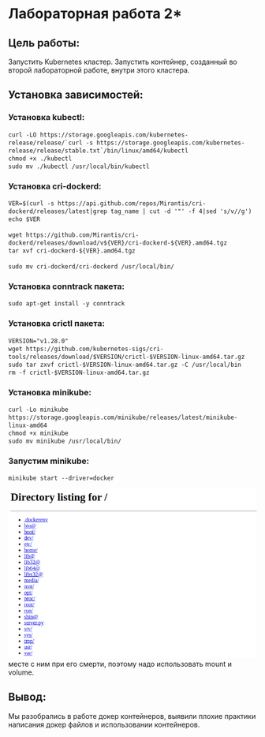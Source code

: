 # Лабораторная работа 2*
## Цель работы:
Запустить Kubernetes кластер. Запустить контейнер, созданный во второй лабораторной работе, внутри этого кластера.
## Установка зависимостей:
### Установка kubectl:
```
curl -LO https://storage.googleapis.com/kubernetes-release/release/`curl -s https://storage.googleapis.com/kubernetes-release/release/stable.txt`/bin/linux/amd64/kubectl
chmod +x ./kubectl
sudo mv ./kubectl /usr/local/bin/kubectl
```
### Установка cri-dockerd:
```
VER=$(curl -s https://api.github.com/repos/Mirantis/cri-dockerd/releases/latest|grep tag_name | cut -d '"' -f 4|sed 's/v//g')
echo $VER

wget https://github.com/Mirantis/cri-dockerd/releases/download/v${VER}/cri-dockerd-${VER}.amd64.tgz
tar xvf cri-dockerd-${VER}.amd64.tgz

sudo mv cri-dockerd/cri-dockerd /usr/local/bin/
```
### Установка conntrack пакета:
```
sudo apt-get install -y conntrack
```
### Установка crictl пакета:
```
VERSION="v1.28.0"
wget https://github.com/kubernetes-sigs/cri-tools/releases/download/$VERSION/crictl-$VERSION-linux-amd64.tar.gz
sudo tar zxvf crictl-$VERSION-linux-amd64.tar.gz -C /usr/local/bin
rm -f crictl-$VERSION-linux-amd64.tar.gz
```
### Установка minikube:
```
curl -Lo minikube https://storage.googleapis.com/minikube/releases/latest/minikube-linux-amd64
chmod +x minikube
sudo mv minikube /usr/local/bin/
```
### Запустим minikube:
```
minikube start --driver=docker
```


![Рисунок](https://github.com/geherious/CloudTech/blob/master/lab2/images/img-5.jpg)
месте с ним при его смерти, поэтому надо использовать mount и volume.

## Вывод:
Мы разобрались в работе докер контейнеров, выявили плохие практики написания докер файлов и использовании контейнеров.
